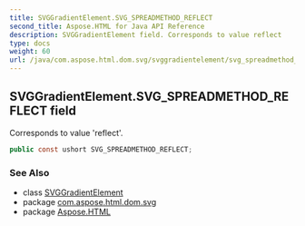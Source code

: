 ```yaml
---
title: SVGGradientElement.SVG_SPREADMETHOD_REFLECT
second_title: Aspose.HTML for Java API Reference
description: SVGGradientElement field. Corresponds to value reflect
type: docs
weight: 60
url: /java/com.aspose.html.dom.svg/svggradientelement/svg_spreadmethod_reflect/
---
```

## SVGGradientElement.SVG_SPREADMETHOD_REFLECT field

Corresponds to value 'reflect'.

```java
public const ushort SVG_SPREADMETHOD_REFLECT;
```

### See Also

* class [SVGGradientElement](../)
* package [com.aspose.html.dom.svg](../../svggradientelement/)
* package [Aspose.HTML](../../../)
